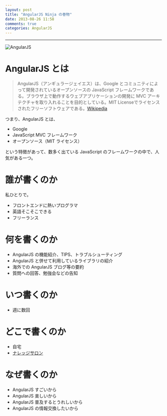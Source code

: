 ```yaml
---
layout: post
title: "AngularJS Ninja の巻物"
date: 2013-08-26 11:58
comments: true
categories: AngularJS
---
```


---

![AngularJS](https://raw.github.com/angular/angular.js/master/images/logo/AngularJS.exports/AngularJS-medium.png "AngularJS")

# AngularJS とは

> AngularJS（アンギュラージェイエス）は、Google とコミュニティによって開発されているオープンソースの JavaScript フレームワークである。ブラウザ上で動作するウェブアプリケーションの開発に MVC アーキテクチャを取り入れることを目的としている。MIT Licenseでライセンスされたフリーソフトウェアである。<ref>[Wikipedia](http://ja.wikipedia.org/wiki/AngularJS)</ref>

つまり、AngularJS とは、

* Google
* JavaScript MVC フレームワーク
* オープンソース（MIT ライセンス）

という特徴があって、数多く出ている JavaScript のフレームワークの中で、人気がある一つ。

<!-- more -->


# 誰が書くのか

私ひとりで。

* フロントエンドに熱いプログラマ
* 英語そこそこできる
* フリーランス


# 何を書くのか

* AngularJS の機能紹介、TIPS、トラブルシューティング
* AngularJS と併せて利用しているライブラリの紹介
* 海外での AngularJS ブログ等の要約
* 質問への回答、勉強会などの告知


# いつ書くのか

* 週に数回


# どこで書くのか

* 自宅
* [ナレッジサロン](http://kc-i.jp/facilities/salon/)


# なぜ書くのか

* AngularJS すごいから
* AngularJS 楽しいから
* AngularJS 普及するとうれしいから
* AngularJS の情報交換したいから
